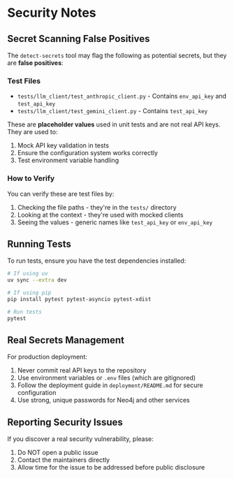 # Security Notes

## Secret Scanning False Positives

The `detect-secrets` tool may flag the following as potential secrets, but they are **false positives**:

### Test Files
- `tests/llm_client/test_anthropic_client.py` - Contains `env_api_key` and `test_api_key`
- `tests/llm_client/test_gemini_client.py` - Contains `test_api_key`

These are **placeholder values** used in unit tests and are not real API keys. They are used to:
1. Mock API key validation in tests
2. Ensure the configuration system works correctly
3. Test environment variable handling

### How to Verify

You can verify these are test files by:
1. Checking the file paths - they're in the `tests/` directory
2. Looking at the context - they're used with mocked clients
3. Seeing the values - generic names like `test_api_key` or `env_api_key`

## Running Tests

To run tests, ensure you have the test dependencies installed:

```bash
# If using uv
uv sync --extra dev

# If using pip
pip install pytest pytest-asyncio pytest-xdist

# Run tests
pytest
```

## Real Secrets Management

For production deployment:
1. Never commit real API keys to the repository
2. Use environment variables or `.env` files (which are gitignored)
3. Follow the deployment guide in `deployment/README.md` for secure configuration
4. Use strong, unique passwords for Neo4j and other services

## Reporting Security Issues

If you discover a real security vulnerability, please:
1. Do NOT open a public issue
2. Contact the maintainers directly
3. Allow time for the issue to be addressed before public disclosure
